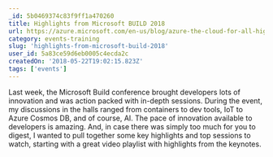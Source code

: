 ```yaml
---
_id: 5b0469374c83f9ff1a470260
title: Highlights from Microsoft BUILD 2018
url: https://azure.microsoft.com/en-us/blog/azure-the-cloud-for-all-highlights-from-microsoft-build-2018/
category: events-training
slug: 'highlights-from-microsoft-build-2018'
user_id: 5a83ce59d6eb0005c4ecda2c
createdOn: '2018-05-22T19:02:15.823Z'
tags: ['events']
---
```


Last week, the Microsoft Build conference brought developers lots of innovation and was action packed with in-depth sessions. During the event, my discussions in the halls ranged from containers to dev tools, IoT to Azure Cosmos DB, and of course, AI. The pace of innovation available to developers is amazing. And, in case there was simply too much for you to digest, I wanted to pull together some key highlights and top sessions to watch, starting with a great video playlist with highlights from the keynotes.

